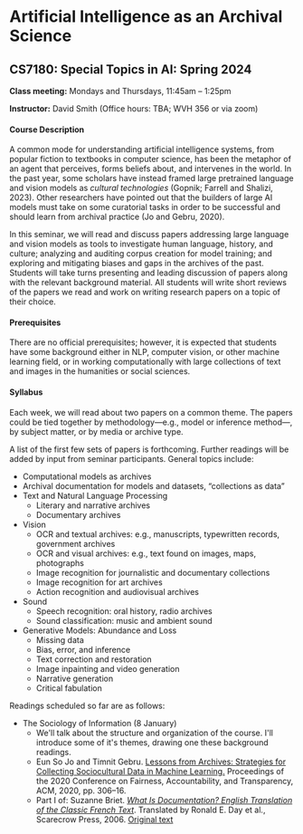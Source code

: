 # Artificial Intelligence as an Archival Science
## CS7180: Special Topics in AI: Spring 2024

**Class meeting:** Mondays and Thursdays, 11:45am &ndash; 1:25pm

**Instructor:** David Smith (Office hours: TBA; WVH 356 or via zoom)

#### Course Description

A common mode for understanding artificial intelligence systems, from popular fiction to textbooks in computer science, has been the metaphor of an agent that perceives, forms beliefs about, and intervenes in the world. In the past year, some scholars have instead framed large pretrained language and vision models as _cultural technologies_ (Gopnik; Farrell and Shalizi, 2023). Other researchers have pointed out that the builders of large AI models must take on some curatorial tasks in order to be successful and should learn from archival practice (Jo and Gebru, 2020).

In this seminar, we will read and discuss papers addressing large language and vision models as tools to investigate human language, history, and culture; analyzing and auditing corpus creation for model training; and exploring and mitigating biases and gaps in the archives of the past.  Students will take turns presenting and leading discussion of papers along with the relevant background material. All students will write short reviews of the papers we read and work on writing research papers on a topic of their choice.

#### Prerequisites

There are no official prerequisites; however, it is expected that students have some background either in NLP, computer vision, or other machine learning field, or in working computationally with large collections of text and images in the humanities or social sciences.

#### Syllabus

Each week, we will read about two papers on a common theme. The papers could be tied together by methodology&mdash;e.g., model or inference method&mdash;, by subject matter, or by media or archive type.

A list of the first few sets of papers is forthcoming. Further readings will be added by input from seminar participants.  General topics include:

* Computational models as archives
* Archival documentation for models and datasets, &ldquo;collections as data&rdquo;
* Text and Natural Language Processing
  - Literary and narrative archives
  - Documentary archives
* Vision
  - OCR and textual archives: e.g., manuscripts, typewritten records, government archives
  - OCR and visual archives: e.g., text found on images, maps, photographs
  - Image recognition for journalistic and documentary collections
  - Image recognition for art archives
  - Action recognition and audiovisual archives
* Sound
  - Speech recognition: oral history, radio archives
  - Sound classification: music and ambient sound
* Generative Models: Abundance and Loss
  - Missing data
  - Bias, error, and inference
  - Text correction and restoration
  - Image inpainting and video generation
  - Narrative generation
  - Critical fabulation

Readings scheduled so far are as follows:

* The Sociology of Information (8 January)
  - We'll talk about the structure and organization of the course. I'll introduce some of it's themes, drawing one these background readings.
  - Eun So Jo and Timnit Gebru. [Lessons from Archives: Strategies for Collecting Sociocultural Data in Machine Learning.](https://doi.org/10.1145/3351095.3372829) Proceedings of the 2020 Conference on Fairness, Accountability, and Transparency, ACM, 2020, pp. 306–16.
  - Part I of: Suzanne Briet. [_What Is Documentation? English Translation of the Classic French Text_](https://roday.pages.iu.edu/what%20is%20documentation.pdf). Translated by Ronald E. Day et al., Scarecrow Press, 2006. [Original text](http://martinetl.free.fr/suzannebriet/questcequeladocumentation/briet.pdf)
